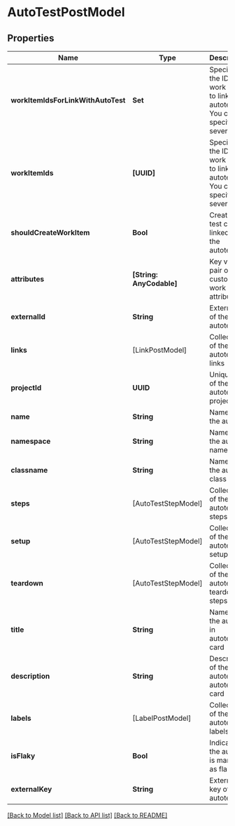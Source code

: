 # AutoTestPostModel

## Properties
Name | Type | Description | Notes
------------ | ------------- | ------------- | -------------
**workItemIdsForLinkWithAutoTest** | **Set<UUID>** | Specifies the IDs of work items to link your autotest to. You can specify several IDs. | [optional] 
**workItemIds** | **[UUID]** | Specifies the IDs of work items to link your autotest to. You can specify several IDs. | [optional] 
**shouldCreateWorkItem** | **Bool** | Creates a test case linked to the autotest. | [optional] 
**attributes** | **[String: AnyCodable]** | Key value pair of custom work item attributes | [optional] 
**externalId** | **String** | External ID of the autotest | 
**links** | [LinkPostModel] | Collection of the autotest links | [optional] 
**projectId** | **UUID** | Unique ID of the autotest project | 
**name** | **String** | Name of the autotest | 
**namespace** | **String** | Name of the autotest namespace | [optional] 
**classname** | **String** | Name of the autotest class | [optional] 
**steps** | [AutoTestStepModel] | Collection of the autotest steps | [optional] 
**setup** | [AutoTestStepModel] | Collection of the autotest setup steps | [optional] 
**teardown** | [AutoTestStepModel] | Collection of the autotest teardown steps | [optional] 
**title** | **String** | Name of the autotest in autotest&#39;s card | [optional] 
**description** | **String** | Description of the autotest in autotest&#39;s card | [optional] 
**labels** | [LabelPostModel] | Collection of the autotest labels | [optional] 
**isFlaky** | **Bool** | Indicates if the autotest is marked as flaky | [optional] 
**externalKey** | **String** | External key of the autotest | [optional] 

[[Back to Model list]](../README.md#documentation-for-models) [[Back to API list]](../README.md#documentation-for-api-endpoints) [[Back to README]](../README.md)


